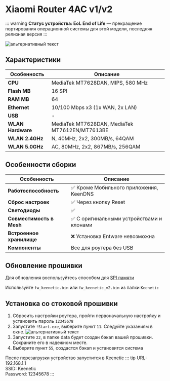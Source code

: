 # Xiaomi Router 4AC v1/v2 <YezBadge type="keenetic" text="4.2.6" url="/assets/files/firmware/Xiaomi-4AC.7z" />

::: warning **Статус устройства: EoL**
**End of Life** — прекращение портирования операционной системы для этой модели, последняя релизная версия
:::

![альтернативный текст](/assets/images/wiki/guides/Xiaomi/4AC.png)

## Характеристики

| Особенность       | Описание                                       |
|-------------------|------------------------------------------------|
| **CPU**           | MediaTek MT7628DAN, MIPS, 580 MHz              |
| **Flash MB**      | 16 SPI                                         |
| **RAM MB**        | 64                                             |
| **Ethernet**      | 10/100 Mbps x3 (1x WAN, 2x LAN)                |
| **USB**           | -                                              |
| **WLAN Hardware** | MediaTek MT7628DAN, MediaTek MT7612EN/MT7613BE |
| **WLAN 2.4GHz**   | N, 40MHz, 2x2, 300MB/s, 64QAM                  |
| **WLAN 5.0GHz**   | AC, 80MHz, 2x2, 867MB/s, 256QAM                |

## Особенности сборки

| Особенность              | Описание                                 |
|--------------------------|------------------------------------------|
| **Работоспособность**    | ✅ Кроме Мобильного приложения, KeenDNS   |
| **Сброс настроек**       | ✅ Через кнопку Reset                     |
| **Светодиоды**           | ✅                                        |
| **Совместимость в Mesh** | ✅ С оригинальными устройствами и клонами |
| **Встроенное хранилище** | ❌ Установка Entware невозможна           |
| **Компоненты**           | Все для роутера без USB                  |

## Обновление прошивки

Для обновления воспользуйтесь способом для [SPI памяти](/wiki/helpful/updateFirmware#%D0%B4%D0%BB%D1%8F-spi-%D0%BF%D0%B0%D0%BC%D1%8F%D1%82%D0%B8-%D0%B4%D0%BE-32mb)

Используйте `fw_keenetic.bin` или `fw_keenetic_v2.bin` из папки `Keenetic`

## Установка со стоковой прошивки

1. Сбросить настройки роутера, пройти первоначальную настройку и установить пароль `12345678`
2. Запустите `!Start.exe`, выберите пункт `11`. Следуйте указаниям в окне.
   ![альтернативный текст](/assets/images/wiki/guides/Xiaomi/install-4ac.png)
3. Запустите `22`, в папке data будет создан бэкап вашей прошивки. Сохраните его в надежном месте.
4. Выберите пункт `55`, создастся бэкап и установится система

После перезагрузки устройство запустится в Keenetic
::: tip URL: 192.168.1.1<br/>SSID: Keenetic<br/>Password: 12345678
:::
